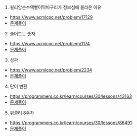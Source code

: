 1. 윌리암슨수액빨이딱따구리가 정보섬에 올라온 이유
* https://www.acmicpc.net/problem/17129
* [문제풀이](https://ryu-e.tistory.com/79)

2. 줄어드는 숫자
* https://www.acmicpc.net/problem/1174
* [문제풀이](https://ryu-e.tistory.com/80)

3. 성곽 
* https://www.acmicpc.net/problem/2234
* [문제풀이](https://ryu-e.tistory.com/81)

4. 단어 변환 
* https://programmers.co.kr/learn/courses/30/lessons/43163
* [문제풀이](https://ryu-e.tistory.com/78)

5. 위클리 8주차 
* https://programmers.co.kr/learn/courses/30/lessons/86491
* [문제풀이](https://ryu-e.tistory.com/77)
